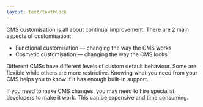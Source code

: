 ```yaml
---
layout: text/textblock
---
```

CMS customisation is all about continual improvement. There are 2 main aspects of customisation:
- Functional customisation — changing the way the CMS works
- Cosmetic customisation — changing the way the CMS looks

Different CMSs have different levels of custom default behaviour. Some are flexible while others are more restrictive. Knowing what you need from your CMS helps you to know if it has enough built-in support.

If you need to make CMS changes, you may need to hire specialist developers to make it work. This can be expensive and time consuming.


